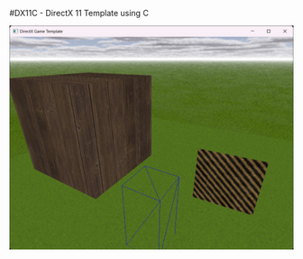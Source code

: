 #DX11C - DirectX 11 Template using C

![alt text](https://github.com/kimlar/DX11C/blob/master/DirectX11-Game-Template-With-C.png "DirectX 11 Game Template With C")
